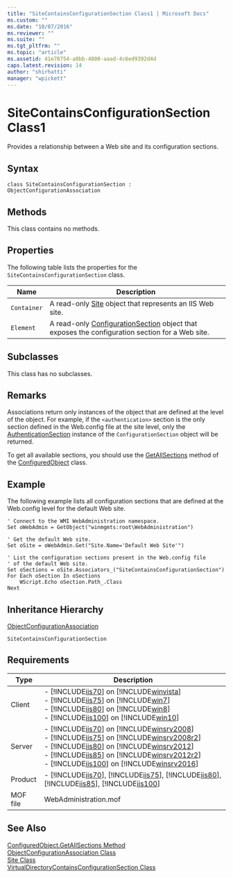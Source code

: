 ```yaml
---
title: "SiteContainsConfigurationSection Class1 | Microsoft Docs"
ms.custom: ""
ms.date: "10/07/2016"
ms.reviewer: ""
ms.suite: ""
ms.tgt_pltfrm: ""
ms.topic: "article"
ms.assetid: 41e78754-a0bb-4800-aaad-4c6ed9392d4d
caps.latest.revision: 14
author: "shirhatti"
manager: "wpickett"
---
```

# SiteContainsConfigurationSection Class1
Provides a relationship between a Web site and its configuration sections.  
  
## Syntax  
  
```vbs  
class SiteContainsConfigurationSection : ObjectConfigurationAssociation  
```  
  
## Methods  
 This class contains no methods.  
  
## Properties  
 The following table lists the properties for the `SiteContainsConfigurationSection` class.  
  
|Name|Description|  
|----------|-----------------|  
|`Container`|A read-only [Site](../wmi-provider/site-class.md) object that represents an IIS Web site.|  
|`Element`|A read-only [ConfigurationSection](../wmi-provider/configurationsection-class.md) object that exposes the configuration section for a Web site.|  
  
## Subclasses  
 This class has no subclasses.  
  
## Remarks  
 Associations return only instances of the object that are defined at the level of the object. For example, if the `<authentication>` section is the only section defined in the Web.config file at the site level, only the [AuthenticationSection](../wmi-provider/authenticationsection-class.md) instance of the `ConfigurationSection` object will be returned.  
  
 To get all available sections, you should use the [GetAllSections](../wmi-provider/configuredobject-getallsections-method.md) method of the [ConfiguredObject](../wmi-provider/configuredobject-class.md) class.  
  
## Example  
 The following example lists all configuration sections that are defined at the Web.config level for the default Web site.  
  
```  
' Connect to the WMI WebAdministration namespace.  
Set oWebAdmin = GetObject("winmgmts:root\WebAdministration")  
  
' Get the default Web site.  
Set oSite = oWebAdmin.Get("Site.Name='Default Web Site'")  
  
' List the configuration sections present in the Web.config file  
' of the default Web site.  
Set oSections = oSite.Associators_("SiteContainsConfigurationSection")  
For Each oSection In oSections  
    WScript.Echo oSection.Path_.Class  
Next  
```  
  
## Inheritance Hierarchy  
 [ObjectConfigurationAssociation](../wmi-provider/objectconfigurationassociation-class.md)  
  
 `SiteContainsConfigurationSection`  
  
## Requirements  
  
|Type|Description|  
|----------|-----------------|  
|Client|-   [!INCLUDE[iis70](../wmi-provider/includes/iis70-md.md)] on [!INCLUDE[winvista](../wmi-provider/includes/winvista-md.md)]<br />-   [!INCLUDE[iis75](../wmi-provider/includes/iis75-md.md)] on [!INCLUDE[win7](../wmi-provider/includes/win7-md.md)]<br />-   [!INCLUDE[iis80](../wmi-provider/includes/iis80-md.md)] on [!INCLUDE[win8](../wmi-provider/includes/win8-md.md)]<br />-   [!INCLUDE[iis100](../wmi-provider/includes/iis100-md.md)] on [!INCLUDE[win10](../wmi-provider/includes/win10-md.md)]|  
|Server|-   [!INCLUDE[iis70](../wmi-provider/includes/iis70-md.md)] on [!INCLUDE[winsrv2008](../wmi-provider/includes/winsrv2008-md.md)]<br />-   [!INCLUDE[iis75](../wmi-provider/includes/iis75-md.md)] on [!INCLUDE[winsrv2008r2](../wmi-provider/includes/winsrv2008r2-md.md)]<br />-   [!INCLUDE[iis80](../wmi-provider/includes/iis80-md.md)] on [!INCLUDE[winsrv2012](../wmi-provider/includes/winsrv2012-md.md)]<br />-   [!INCLUDE[iis85](../wmi-provider/includes/iis85-md.md)] on [!INCLUDE[winsrv2012r2](../wmi-provider/includes/winsrv2012r2-md.md)]<br />-   [!INCLUDE[iis100](../wmi-provider/includes/iis100-md.md)] on [!INCLUDE[winsrv2016](../wmi-provider/includes/winsrv2016-md.md)]|  
|Product|-   [!INCLUDE[iis70](../wmi-provider/includes/iis70-md.md)], [!INCLUDE[iis75](../wmi-provider/includes/iis75-md.md)], [!INCLUDE[iis80](../wmi-provider/includes/iis80-md.md)], [!INCLUDE[iis85](../wmi-provider/includes/iis85-md.md)], [!INCLUDE[iis100](../wmi-provider/includes/iis100-md.md)]|  
|MOF file|WebAdministration.mof|  
  
## See Also  
 [ConfiguredObject.GetAllSections Method](../wmi-provider/configuredobject-getallsections-method.md)   
 [ObjectConfigurationAssociation Class](../wmi-provider/objectconfigurationassociation-class.md)   
 [Site Class](../wmi-provider/site-class.md)   
 [VirtualDirectoryContainsConfigurationSection Class](../wmi-provider/virtualdirectorycontainsconfigurationsection-class.md)